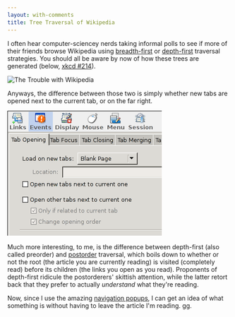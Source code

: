 ```yaml
---
layout: with-comments
title: Tree Traversal of Wikipedia
---
```


I often hear computer-sciencey nerds taking informal polls to see if more of
their friends browse Wikipedia using [breadth-first] or [depth-first] traversal
strategies. You should all be aware by now of how these trees are generated
(below, [xkcd #214]).

![The Trouble with Wikipedia](http://imgs.xkcd.com/comics/the_problem_with_wikipedia.png "&#39;Taft in a wet t-shirt contest&#39; is the key image here.")

Anyways, the difference between those two is simply whether new tabs are opened
next to the current tab, or on the far right.

![Tab Mix Plus preferences](/media/images/posts/2010-04-09-tree-traversal-of-wikipedia/tab-mix-plus_01.png)

Much more interesting, to me, is the difference between depth-first (also called
preorder) and [postorder] traversal, which boils down to whether or not the root
(the article you are currently reading) is visited (completely read) before its
children (the links you open as you read). Proponents of depth-first ridicule
the postorderers' skittish attention, while the latter retort back that they
prefer to actually *understand* what they're reading.

Now, since I use the amazing [navigation popups], I can get an idea of what
something is without having to leave the article I'm reading.  gg.

[breadth-first]: http://en.wikipedia.org/wiki/Breadth-first_search
[depth-first]: http://en.wikipedia.org/wiki/Depth-first_search
[xkcd #214]: http://xkcd.com/214/
[postorder]: http://en.wikipedia.org/wiki/Postorder_traversal
[navigation popups]: http://en.wikipedia.org/wiki/Wikipedia:Tools/Navigation_popups
